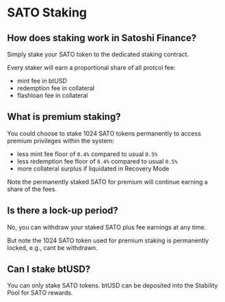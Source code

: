 # SATO Staking

## How does staking work in Satoshi Finance? 
Simply stake your SATO token to the dedicated staking contract. 

Every staker will earn a proportional share of all protcol fee:

- mint fee in btUSD
- redemption fee in collateral
- flashloan fee in collateral

## What is premium staking?
You could choose to stake 1024 SATO tokens permanently to access premium privileges within the system:

- less mint fee floor of `0.4%` compared to usual `0.5%`
- less redemption fee floor of `0.4%` compared to usual `0.5%`
- more collateral surplus if liquidated in Recovery Mode

Note the permanently staked SATO for premium will continue earning a share of the fees.

## Is there a lock-up period?
No, you can withdraw your staked SATO plus fee earnings at any time. 

But note the 1024 SATO token used for premium staking is permanently locked, e.g., cant be withdrawn.

## Can I stake btUSD? 
You can only stake SATO tokens. btUSD can be deposited into the Stability Pool for SATO rewards. 
